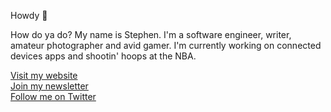 Howdy 👋 

How do ya do? My name is Stephen. I'm a software engineer, writer, amateur photographer and avid gamer. I'm currently working on connected devices apps and shootin' hoops at the NBA.

[Visit my website](https://petrey.co) <br>
[Join my newsletter](https://www.getrevue.co/profile/petrey) <br>
[Follow me on Twitter](https://twitter.com/petrey) <br>
